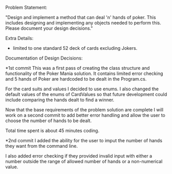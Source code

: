 ﻿Problem Statement:

"Design and implement a method that can deal 'n' hands of poker.  This includes designing and implementing any objects needed to perform this.  Please document your design decisions."

Extra Details:
- limited to one standard 52 deck of cards excluding Jokers.

Documentation of Design Decisions:

*1st commit
This was a first pass of creating the class structure and functionality of the Poker Mania solution. It contains limited error checking and 5 hands of Poker are hardcoded to be dealt in the Program.cs.

For the card suits and values I decided to use enums. I also changed the default values of the enums of CardValues so that future development could include comparing the hands dealt to find a winner.
  
Now that the base requirements of the problem solution are complete I will work on a second commit to add better error handling and allow the user to choose the number of hands to be dealt.

Total time spent is about 45 minutes coding. 


*2nd commit 
I added the ability for the user to imput the number of hands they want from the command line. 

I also added error checking if they provided invalid input with either a number outside the range of allowed number of hands or a non-numerical value.